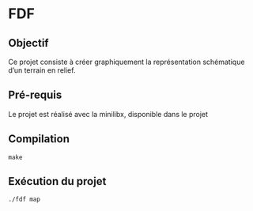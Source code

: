 # FDF

## Objectif
Ce projet consiste à créer graphiquement la représentation schématique d’un
terrain en relief.

## Pré-requis
Le projet est réalisé avec la minilibx, disponible dans le projet

## Compilation
```
make
```

## Exécution du projet
```
./fdf map
```

